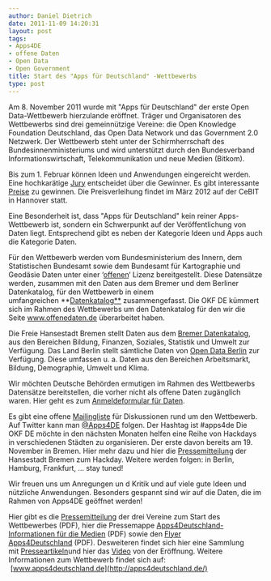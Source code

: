 ```yaml
---
author: Daniel Dietrich
date: 2011-11-09 14:20:31
layout: post
tags:
- Apps4DE
- offene Daten
- Open Data
- Open Government
title: Start des "Apps für Deutschland" -Wettbewerbs
type: post
---
```


Am 8. November 2011 wurde mit "Apps für Deutschland" der erste Open Data-Wettbewerb hierzulande eröffnet. Träger und Organisatoren des Wettbewerbs sind drei gemeinnützige Vereine: die Open Knowledge Foundation Deutschland, das Open Data Network und das Government 2.0 Netzwerk. Der Wettbewerb steht unter der Schirmherrschaft des Bundesinnenministeriums und wird unterstützt durch den Bundesverband Informationswirtschaft, Telekommunikation und neue Medien (Bitkom).

Bis zum 1. Februar können Ideen und Anwendungen eingereicht werden. Eine hochkarätige [Jury](http://apps4deutschland.de/jury/) entscheidet über die Gewinner. Es gibt interessante [Preise](http://apps4deutschland.de/preise/) zu gewinnen. Die Preisverleihung findet im März 2012 auf der CeBIT in Hannover statt.

Eine Besonderheit ist, dass "Apps für Deutschland" kein reiner Apps-Wettbewerb ist, sondern ein Schwerpunkt auf der Veröffentlichung von Daten liegt. Entsprechend gibt es neben der Kategorie Ideen und Apps auch die Kategorie Daten.

Für den Wettbewerb werden vom Bundesministerium des Innern, dem Statistischen Bundesamt sowie dem Bundesamt für Kartographie und Geodäsie Daten unter einer ‘[offenen](http://opendefinition.org/okd/deutsch/)‘ Lizenz bereitgestellt. Diese Datensätze werden, zusammen mit den Daten aus dem Bremer und dem Berliner Datenkatalog, für den Wettbewerb in einem umfangreichen **[Datenkatalog**](http://offenedaten.de/) zusammengefasst. Die OKF DE kümmert sich im Rahmen des Wettbewerbs um den Datenkatalog für den wir die Seite www.offenedaten.de überarbeitet haben.

Die Freie Hansestadt Bremen stellt Daten aus dem [Bremer Datenkatalog](http://daten.bremen.de/), aus den Bereichen Bildung, Finanzen, Soziales, Statistik und Umwelt zur Verfügung. Das Land Berlin stellt sämtliche Daten von [Open Data Berlin](http://daten.berlin.de/) zur Verfügung. Diese umfassen u. a. Daten aus den Bereichen Arbeitsmarkt, Bildung, Demographie, Umwelt und Klima.

Wir möchten Deutsche Behörden ermutigen im Rahmen des Wettbewerbs Datensätze bereitstellen, die vorher nicht als offene Daten zugänglich waren. Hier geht es zum [Anmeldeformular für Daten](http://apps4deutschland.de/wettbewerb/anmeldung-von-daten/).

Es gibt eine offene [Mailingliste](http://lists.okfn.org/mailman/listinfo/apps4d-orga) für Diskussionen rund um den Wettbewerb. Auf Twitter kann man [@Apps4DE](http://twitter.com/apps4de) folgen. Der Hashtag ist #apps4de Die OKF DE möchte in den nächsten Monaten helfen eine Reihe von Hackdays in verschiedenen Städten zu organisieren. Der erste davon bereits am 19. November in Bremen. Hier mehr dazu und hier die [Pressemitteilung](/files/blog/2011/11/MehrTransparenzdurchoffeneDaten-auchinBremen.pdf) der Hansestadt Bremen zum Hackday. Weitere werden folgen: in Berlin, Hamburg, Frankfurt, ... stay tuned!

Wir freuen uns um Anregungen un d Kritik und auf viele gute Ideen und nützliche Anwendungen. Besonders gespannt sind wir auf die Daten, die im Rahmen von Apps4DE geöffnet werden!

Hier gibt es die [Pressemitteilung](http://apps4deutschland.de/wp-content/uploads/2011/11/Apps4De_Pressemitteilung_2011-11-07.pdf) der drei Vereine zum Start des Wettbewerbes (PDF), hier die Pressemappe [Apps4Deutschland- Informationen für die Medien](http://apps4deutschland.de/wp-content/uploads/2011/11/Apps4De_Pressemappe_2011-11-07.pdf) (PDF) sowie den [Flyer Apps4Deutschland](http://apps4deutschland.de/wp-content/uploads/2011/10/Apps4Deutschland_Flyer.pdf) (PDF). Desweiteren findet sich hier eine Sammlung mit [Presseartikeln](http://apps4deutschland.de/presse/)und hier das [Video](http://vimeo.com/31842606) von der Eröffnung. Weitere Informationen zum Wettbewerb findet sich auf:  [www.apps4deutschland.de](http://apps4deutschland.de/)